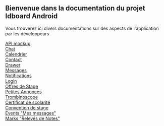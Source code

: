 ## Bienvenue dans la documentation du projet Idboard Android

Vous trouverez ici divers documentations sur des aspects de l'application par les développeurs 

[API mockup](API-mockup.md)   
[Chat](Chat.md)  
[Calendrier](Calendrier.md)    
[Contact](Contact.md)  
[Drawer](Drawer.md)  
[Messages](Message.md)  
[Notifications](Notifications.md)  
[Login](Login.md)  
[Offres de Stage](Offres-de-Stage.md)  
[Petites Annonces](Petites-Annonces.md)  
[Trombinoscope](Trombinoscope.md)  
[Certificat de scolarité](Certificat-de-scolarité.md)  
[Convention de stage](Convention-de-stage.md)  
[Events "Mes messages"](Events-(Mes-messages).md)  
[Marks "Relevés de Notes"](Marks-(Relevés-de-Notes).md)  
